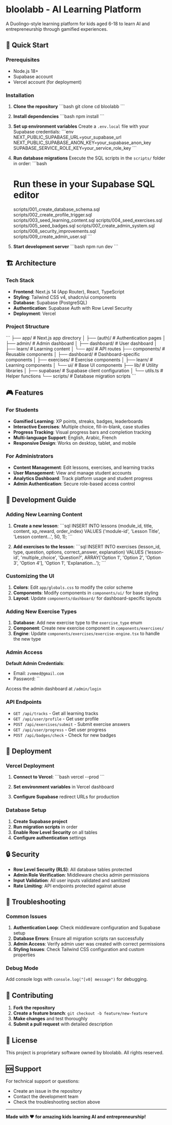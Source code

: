 # bloolabb - AI Learning Platform

A Duolingo-style learning platform for kids aged 6-18 to learn AI and entrepreneurship through gamified experiences.

## 🚀 Quick Start

### Prerequisites
- Node.js 18+ 
- Supabase account
- Vercel account (for deployment)

### Installation

1. **Clone the repository**
   \`\`\`bash
   git clone <repository-url>
   cd bloolabb
   \`\`\`

2. **Install dependencies**
   \`\`\`bash
   npm install
   \`\`\`

3. **Set up environment variables**
   Create a `.env.local` file with your Supabase credentials:
   \`\`\`env
   NEXT_PUBLIC_SUPABASE_URL=your_supabase_url
   NEXT_PUBLIC_SUPABASE_ANON_KEY=your_supabase_anon_key
   SUPABASE_SERVICE_ROLE_KEY=your_service_role_key
   \`\`\`

4. **Run database migrations**
   Execute the SQL scripts in the `scripts/` folder in order:
   \`\`\`bash
   # Run these in your Supabase SQL editor
   scripts/001_create_database_schema.sql
   scripts/002_create_profile_trigger.sql
   scripts/003_seed_learning_content.sql
   scripts/004_seed_exercises.sql
   scripts/005_seed_badges.sql
   scripts/007_create_admin_system.sql
   scripts/008_security_improvements.sql
   scripts/009_create_admin_user.sql
   \`\`\`

5. **Start development server**
   \`\`\`bash
   npm run dev
   \`\`\`

## 🏗️ Architecture

### Tech Stack
- **Frontend**: Next.js 14 (App Router), React, TypeScript
- **Styling**: Tailwind CSS v4, shadcn/ui components
- **Database**: Supabase (PostgreSQL)
- **Authentication**: Supabase Auth with Row Level Security
- **Deployment**: Vercel

### Project Structure
\`\`\`
├── app/                    # Next.js app directory
│   ├── (auth)/            # Authentication pages
│   ├── admin/             # Admin dashboard
│   ├── dashboard/         # User dashboard
│   ├── learn/             # Learning content
│   └── api/               # API routes
├── components/            # Reusable components
│   ├── dashboard/         # Dashboard-specific components
│   ├── exercises/         # Exercise components
│   ├── learn/             # Learning components
│   └── ui/                # Base UI components
├── lib/                   # Utility libraries
│   ├── supabase/          # Supabase client configuration
│   └── utils.ts           # Helper functions
└── scripts/               # Database migration scripts
\`\`\`

## 🎮 Features

### For Students
- **Gamified Learning**: XP points, streaks, badges, leaderboards
- **Interactive Exercises**: Multiple choice, fill-in-blank, case studies
- **Progress Tracking**: Visual progress bars and completion tracking
- **Multi-language Support**: English, Arabic, French
- **Responsive Design**: Works on desktop, tablet, and mobile

### For Administrators
- **Content Management**: Edit lessons, exercises, and learning tracks
- **User Management**: View and manage student accounts
- **Analytics Dashboard**: Track platform usage and student progress
- **Admin Authentication**: Secure role-based access control

## 🔧 Development Guide

### Adding New Learning Content

1. **Create a new lesson**:
   \`\`\`sql
   INSERT INTO lessons (module_id, title, content, xp_reward, order_index)
   VALUES ('module-id', 'Lesson Title', 'Lesson content...', 50, 1);
   \`\`\`

2. **Add exercises to the lesson**:
   \`\`\`sql
   INSERT INTO exercises (lesson_id, type, question, options, correct_answer, explanation)
   VALUES ('lesson-id', 'multiple_choice', 'Question?', 
           ARRAY['Option 1', 'Option 2', 'Option 3', 'Option 4'],
           'Option 1', 'Explanation...');
   \`\`\`

### Customizing the UI

1. **Colors**: Edit `app/globals.css` to modify the color scheme
2. **Components**: Modify components in `components/ui/` for base styling
3. **Layout**: Update `components/dashboard/` for dashboard-specific layouts

### Adding New Exercise Types

1. **Database**: Add new exercise type to the `exercise_type` enum
2. **Component**: Create new exercise component in `components/exercises/`
3. **Engine**: Update `components/exercises/exercise-engine.tsx` to handle the new type

### Admin Access

**Default Admin Credentials**:
- Email: `zvmmed@gmail.com`
- Password: ``

Access the admin dashboard at `/admin/login`

### API Endpoints

- `GET /api/tracks` - Get all learning tracks
- `GET /api/user/profile` - Get user profile
- `POST /api/exercises/submit` - Submit exercise answers
- `GET /api/user/progress` - Get user progress
- `POST /api/badges/check` - Check for new badges

## 🚀 Deployment

### Vercel Deployment

1. **Connect to Vercel**:
   \`\`\`bash
   vercel --prod
   \`\`\`

2. **Set environment variables** in Vercel dashboard

3. **Configure Supabase** redirect URLs for production

### Database Setup

1. **Create Supabase project**
2. **Run migration scripts** in order
3. **Enable Row Level Security** on all tables
4. **Configure authentication** settings

## 🔒 Security

- **Row Level Security (RLS)**: All database tables protected
- **Admin Role Verification**: Middleware checks admin permissions
- **Input Validation**: All user inputs validated and sanitized
- **Rate Limiting**: API endpoints protected against abuse

## 🐛 Troubleshooting

### Common Issues

1. **Authentication Loop**: Check middleware configuration and Supabase setup
2. **Database Errors**: Ensure all migration scripts ran successfully
3. **Admin Access**: Verify admin user was created with correct permissions
4. **Styling Issues**: Check Tailwind CSS configuration and custom properties

### Debug Mode

Add console logs with `console.log("[v0] message")` for debugging.

## 📝 Contributing

1. **Fork the repository**
2. **Create a feature branch**: `git checkout -b feature/new-feature`
3. **Make changes** and test thoroughly
4. **Submit a pull request** with detailed description

## 📄 License

This project is proprietary software owned by bloolabb. All rights reserved.

## 🆘 Support

For technical support or questions:
- Create an issue in the repository
- Contact the development team
- Check the troubleshooting section above

---

**Made with ❤️ for amazing kids learning AI and entrepreneurship!**
